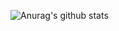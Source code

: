 ![Anurag's github stats](https://github-readme-stats.vercel.app/api?username=KillianG&count_private=true&show_icons=true&theme=dark)

<!--
**MaxenceEpitech/MaxenceEpitech** is a ✨ _special_ ✨ repository because its `README.md` (this file) appears on your GitHub profile.

Here are some ideas to get you started:

- 🔭 I’m currently working on ...
- 🌱 I’m currently learning ...
- 👯 I’m looking to collaborate on ...
- 🤔 I’m looking for help with ...
- 💬 Ask me about ...
- 📫 How to reach me: ...
- 😄 Pronouns: ...
- ⚡ Fun fact: ...
-->
